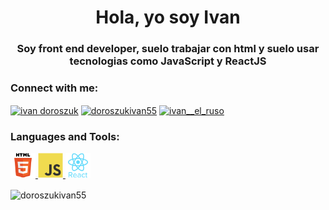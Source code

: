 <h1 align="center">Hola, yo soy Ivan</h1>
<h3 align="center">Soy front end developer, suelo trabajar con html y suelo usar tecnologias como JavaScript y ReactJS</h3>

<h3 align="left">Connect with me:</h3>
<p align="left">
<a href="https://fb.com/ivan doroszuk" target="blank"><img align="center" src="https://raw.githubusercontent.com/rahuldkjain/github-profile-readme-generator/master/src/images/icons/Social/facebook.svg" alt="ivan doroszuk" height="30" width="40" /></a>
<a href="https://instagram.com/doroszukivan55" target="blank"><img align="center" src="https://raw.githubusercontent.com/rahuldkjain/github-profile-readme-generator/master/src/images/icons/Social/instagram.svg" alt="doroszukivan55" height="30" width="40" /></a>
<a href="https://discord.gg/ivan__el_ruso" target="blank"><img align="center" src="https://raw.githubusercontent.com/rahuldkjain/github-profile-readme-generator/master/src/images/icons/Social/discord.svg" alt="ivan__el_ruso" height="30" width="40" /></a>
</p>

<h3 align="left">Languages and Tools:</h3>
<p align="left"> <a href="https://www.w3.org/html/" target="_blank" rel="noreferrer"> <img src="https://raw.githubusercontent.com/devicons/devicon/master/icons/html5/html5-original-wordmark.svg" alt="html5" width="40" height="40"/> </a> <a href="https://developer.mozilla.org/en-US/docs/Web/JavaScript" target="_blank" rel="noreferrer"> <img src="https://raw.githubusercontent.com/devicons/devicon/master/icons/javascript/javascript-original.svg" alt="javascript" width="40" height="40"/> </a> <a href="https://reactjs.org/" target="_blank" rel="noreferrer"> <img src="https://raw.githubusercontent.com/devicons/devicon/master/icons/react/react-original-wordmark.svg" alt="react" width="40" height="40"/> </a> </p>

<p><img align="center" src="https://github-readme-stats.vercel.app/api/top-langs?username=doroszukivan55&show_icons=true&locale=en&layout=compact" alt="doroszukivan55" /></p>
